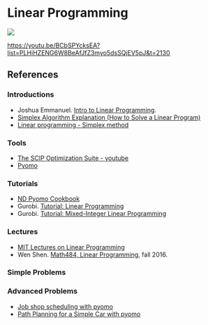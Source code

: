 # Linear Programming

![](figs/lp.png?raw=true)

https://youtu.be/BCbSPYcksEA?list=PLHiHZENG6W8BeAfJfZ3myo5dsSQjEV5pJ&t=2130


## References

### Introductions

 - Joshua Emmanuel. [Intro to Linear Programming](https://www.youtube.com/watch?v=0TD9EQcheZM&list=PLD3fYc0bAjC-Wc4icC2F34Bry3oLpFb8B).
 - [Simplex Algorithm Explanation (How to Solve a Linear Program)](https://www.youtube.com/watch?v=RO5477EKlXE)
 - [Linear programming - Simplex method](https://www.youtube.com/playlist?list=PLlCWmLrQuBh2I32BHTGFg1SbSvkvfSoPc)


### Tools

 - [The SCIP Optimization Suite - youtube](https://www.youtube.com/channel/UCpu5Kj1Q9SQ1kZ1QlwsurAQ/videos)
 - [Pyomo](https://pyomo.readthedocs.io/en/stable/index.html)

### Tutorials

 - [ND Pyomo Cookbook](https://jckantor.github.io/ND-Pyomo-Cookbook/)
 - Gurobi. [Tutorial: Linear Programming](https://www.gurobi.com/resource/mathematical-programming-tutorial-linear-programming/)
 - Gurobi. [Tutorial: Mixed-Integer Linear Programming](https://www.gurobi.com/resource/tutorial-mixed-integer-linear-programming/)


### Lectures

 - [MIT Lectures on Linear Programming](https://www.youtube.com/playlist?list=PLnpTsC7KB55OGFCiV-XXZzD-elZm6ECOh)
 - Wen Shen. [Math484, Linear Programming](https://www.youtube.com/watch?v=fqziNhUH2AY&list=PLbxFfU5GKZz1Tm_9RR5M_uvdOXpJJ8LC3&index=38), fall 2016. 
### Simple Problems


### Advanced Problems

 - [Job shop scheduling with pyomo](https://jckantor.github.io/ND-Pyomo-Cookbook/04.02-Machine-Bottleneck.html)
 - [Path Planning for a Simple Car with pyomo](https://jckantor.github.io/ND-Pyomo-Cookbook/06.03-Path-Planning-for-a-Simple-Car.html)

